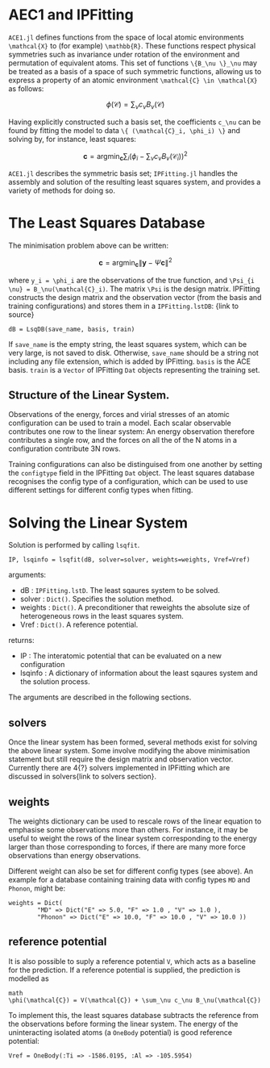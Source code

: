 # AEC1 and IPFitting

`ACE1.jl` defines functions from the space of local atomic environments `` \mathcal{X}`` to (for example) ``\mathbb{R}``. These functions respect physical symmetries such as invariance under rotation of the environment and permutation of equivalent atoms. This set of functions ``\{B_\nu \}_\nu`` may be treated as a basis of a space of such symmetric functions, allowing us to express a property of an atomic environment ``\mathcal{C} \in \mathcal{X}`` as follows:

```math
\phi(\mathcal{C}) = \sum_\nu c_\nu B_\nu(\mathcal{C})
```

Having explicitly constructed such a basis set, the coefficients ``c_\nu`` can be found by fitting the model to data ``\{ (\mathcal{C}_i, \phi_i) \}`` and solving by, for instance, least squares:

```math
\mathbf{c} = \text{arg} \min_\mathbf{c} \sum_i \left( \phi_i - \sum_\nu c_\nu B_\nu(\mathcal{C}_i) \right)^2
```

`ACE1.jl` describes the symmetric basis set; `IPFitting.jl` handles the assembly and solution of the resulting least squares system, and provides a variety of methods for doing so. 

# The Least Squares Database

The minimisation problem above can be written:
```math
\mathbf{c} = \text{arg} \min_\mathbf{c} \| \mathbf{y} - \Psi \mathbf{c} \|^2
```
where ``y_i = \phi_i`` are the observations of the true function, and ``\Psi_{i \nu} = B_\nu(\mathcal{C}_i)``. The matrix ``\Psi`` is the design matrix. IPFitting constructs the design matrix and the observation vector (from the basis and training configurations) and stores them in a ``IPFitting.lstDB``: {link to source}

```
dB = LsqDB(save_name, basis, train)
```
If `save_name` is the empty string, the least squares system, which can be very large, is not saved to disk. Otherwise, `save_name` should be a string not including any file extension, which is added by IPFitting. `basis` is the ACE basis. `train` is a `Vector` of IPFitting `Dat` objects representing the training set. 

## Structure of the Linear System.

Observations of the energy, forces and virial stresses of an atomic configuration can be used to train a model. Each scalar observable contributes one row to the linear system: An energy observation therefore contributes a single row, and the forces on all the of the N atoms in a configuration contribute 3N rows. 

Training configurations can also be distinguised from one another by setting the `configtype` field in the IPFitting `Dat` object. The least squares database recognises the config type of a configuration, which can be used to use different settings for different config types when fitting.

# Solving the Linear System

Solution is performed by calling `lsqfit`.
```
IP, lsqinfo = lsqfit(dB, solver=solver, weights=weights, Vref=Vref)
```
arguments:
* dB : `IPFitting.lstD`. The least sqaures system to be solved. 
* solver : `Dict()`. Specifies the solution method.
* weights : `Dict()`. A preconditioner that reweights the absolute size of heterogeneous rows in the least squares system.
* Vref : `Dict()`. A reference potential.

returns:
* IP : The interatomic potential that can be evaluated on a new configuration
* lsqinfo : A dictionary of information about the least sqaures system and the solution process.

The arguments are described in the following sections.

## solvers

Once the linear system has been formed, several methods exist for solving the above linear system. Some involve modifying the above minimisation statement but still require the design matrix and observation vector. Currently there are 4{?} solvers implemented in IPFitting which are discussed in solvers{link to solvers section}.

## weights

The weights dictionary can be used to rescale rows of the linear equation to emphasise some observations more than others. For instance, it may be useful to weight the rows of the linear system corresponding to the energy larger than those corresponding to forces, if there are many more force observations than energy observations. 

Different weight can also be set for different config types (see above). An example for a database containing training data with config types `MD` and `Phonon`, might be:

```
weights = Dict(
        "MD" => Dict("E" => 5.0, "F" => 1.0 , "V" => 1.0 ),
        "Phonon" => Dict("E" => 10.0, "F" => 10.0 , "V" => 10.0 ))
```

## reference potential

It is also possible to suply a reference potential ``V``, which acts as a baseline for the prediction. If a reference potential is supplied, the prediction is modelled as
```
math
\phi(\mathcal{C}) = V(\mathcal{C}) + \sum_\nu c_\nu B_\nu(\mathcal{C})
```
To implement this, the least squares database subtracts the reference from the observations before forming the linear system. The energy of the uninteracting isolated atoms (a `OneBody` potential) is good reference potential:
```
Vref = OneBody(:Ti => -1586.0195, :Al => -105.5954)
```

